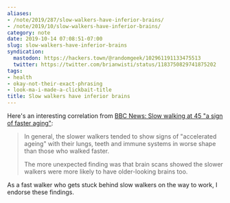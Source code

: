 ```yaml
---
aliases:
- /note/2019/287/slow-walkers-have-inferior-brains/
- /note/2019/10/slow-walkers-have-inferior-brains/
category: note
date: 2019-10-14 07:08:51-07:00
slug: slow-walkers-have-inferior-brains
syndication:
  mastodon: https://hackers.town/@randomgeek/102961191133475513
  twitter: https://twitter.com/brianwisti/status/1183750829741875202
tags:
- health
- okay-not-their-exact-phrasing
- look-ma-i-made-a-clickbait-title
title: Slow walkers have inferior brains
---
```


Here's an interesting correlation from
[BBC News: Slow walking at 45 "a sign of faster aging"](https://www.bbc.com/news/health-50015982):

 > 
 > In general, the slower walkers tended to show signs of "accelerated ageing" with their lungs, teeth and immune systems in worse shape than those who walked faster.
 > 
 > The more unexpected finding was that brain scans showed the slower walkers were more likely to have older-looking brains too.

As a fast walker who gets stuck behind slow walkers on the way to work, I endorse these findings.